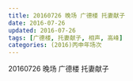 ```yaml
---
title: 20160726 晚场 广德楼 托妻献子
date: 2016-07-26
updated: 2016-07-26
tags: [广德楼, 托妻献子, 相声, 高峰] 
categories: (2016)丙申年场次 
---
```

20160726 晚场 广德楼 托妻献子
